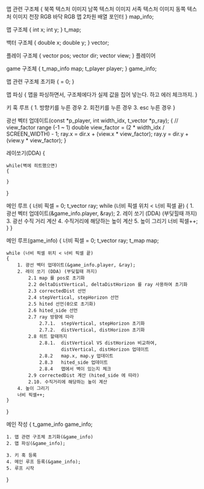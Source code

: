 
맵 관련 구조체
{
	북쪽 텍스처 이미지
	남쪽 텍스처 이미지
	서족 텍스처	이미지
	동쪽 텍스처 이미지
	천장 RGB
	바닥 RGB
	맵 2차원 배열 포인터
} map_info;


맵 구조체
{
	int	x;
	int	y;
} t_map;

백터 구조체
{
	double x;
	double y;
} vector;

플레이 구조체
{
	vector pos;
	vector dir;
	vector view;
} 플레이어


game 구조체
{
	t_map_info	map;
	t_player	player;
} game_info;



맵 관련 구조체 초기화
{
	= 0;
}

맵 파싱
{
	맵을 파싱하면서, 구조체에다가 실제 값을 집어 넣는다.
	하고 에러 체크까지.
}

키 훅 루프
{
	1. 방향키를 누른 경우
	2. 회전키를 누른 경우
	3. esc 누른 경우
}

광선 벡터 업데이트(const *p_player, int width_idx, t_vector *p_ray);
{
	// view_factor range (-1 ~ 1)
	double view_factor = (2 * width_idx / SCREEN_WIDTH) - 1;
	ray.x = dir.x + (view.x * view_factor);
	ray.y = dir.y + (view.y * view_factor);
}

레이쏘기(DDA)
{

	while(벽에 히트했으면)
	{
		
	}
}

메인 루프
{
	너비 픽셀  = 0;
	t_vector	ray;
	while (너비 픽셀 위치 < 너비 픽셀 끝)
	{
		1. 광선 벡터 업데이트(&game_info.player, &ray);
		2. 레이 쏘기 (DDA) (부딪힐때 까지)
		3. 광선 수직 거리 계산
		4. 수직거리에 해당하는 높이 계산
		5. 높이 그리기
		너비 픽셀++;
	}
}

메인 루프(game_info)
{
	너비 픽셀  = 0;
	t_vector	ray;
	t_map		map;

	while (너비 픽셀 위치 < 너비 픽셀 끝)
	{
		1. 광선 벡터 업데이트(&game_info.player, &ray);
		2. 레이 쏘기 (DDA) (부딪힐때 까지)
			2.1 map 를 pos로 초기화  
			2.2 deltaDistVertical, deltaDistHorizon 를 ray 사용하여 초기화
			2.3 correctedDist 선언
			2.4	stepVertical, stepHorizon 선언
			2.5 hited 선언(0으로 초기화)
			2.6 hited_side 선언
			2.7 ray 방향에 따라
				2.7.1.  stepVertical, stepHorizon 초기화
				2.7.2.	distVertical, distHorizon 초기화
			2.8 히트 할때까지
				2.8.1.	distVertical VS distHorizon 비교하여, 
						distVertical, distHorizon 업데이트
				2.8.2	map.x, map.y 업데이트
				2.8.3	hited_side 업데이트
				2.8.4	맵에서 벽이 있는지 체크
			2.9	correctedDist 계산 (hited_side 에 따라)
			2.10. 수직거리에 해당하는 높이 계산
		4. 높이 그리기
		너비 픽셀++;
	}
}



메인 작성
{
	t_game_info game_info;

	1. 맵 관련 구조체 초기화(&game_info)
	2. 맵 파싱(&game_info);

	3. 키 훅 등록
	4. 메인 루프 등록(&game_info);
	5. 루프 시작
}

